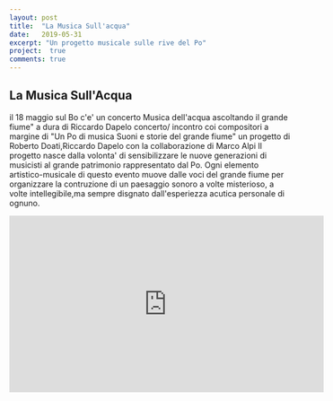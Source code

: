 ```yaml
---
layout: post
title:  "La Musica Sull'acqua"
date:   2019-05-31
excerpt: "Un progetto musicale sulle rive del Po"
project:  true
comments: true
---
```


## La Musica Sull'Acqua

il 18 maggio sul Bo c'e' un concerto
Musica dell'acqua ascoltando il grande fiume"
a dura di Riccardo Dapelo concerto/ incontro coi compositori a margine di "Un Po di musica Suoni e storie del grande fiume"
un progetto di Roberto Doati,Riccardo Dapelo con la collaborazione di Marco Alpi
Il progetto nasce dalla volonta' di sensibilizzare le nuove generazioni di musicisti al grande patrimonio rappresentato dal Po.
Ogni elemento artistico-musicale di questo evento muove dalle voci del grande fiume per organizzare la contruzione di un paesaggio sonoro a volte misterioso, a volte intellegibile,ma sempre disgnato dall'esperiezza acutica personale di ognuno.

<iframe width="560" height="315"
src="https://www.youtube.com/embed/vYZXCWD7uSM"
frameborder="0" allow="accelerometer; autoplay;
encrypted-media; gyroscope; picture-in-picture"
allowfullscreen>
</iframe>
